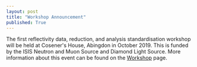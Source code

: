 ```yaml
---
layout: post
title: "Workshop Announcement"
published: True
---
```


The first reflectivity data, reduction, and analysis standardisation workshop will be held at Cosener's House, Abingdon in October 2019.
This is funded by the ISIS Neutron and Muon Source and Diamond Light Source.
More information about this event can be found on the [Workshop](../../../../workshop/) page. 
